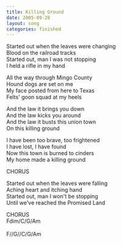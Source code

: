 ```yaml
---
title: Killing Ground
date: 2005-09-28
layout: song
categories: finished
---
```

Started out when the leaves were changing  
Blood on the railroad tracks  
Started out, man I was not stopping  
I held a rifle in my hand

All the way through Mingo County  
Hound dogs are set on me  
My face posted from here to Texas  
Felts' goon squad at my heels

<div class="chorus">
  And the law it brings you down<br/>
  And the law kicks you around<br/>
  And the law it busts this union town<br/>
  On this killing ground
</div>

I have been too brave, too frightened  
I have lost, I have found  
Now this town is burned to cinders  
My home made a killing ground

<div class="chorus">CHORUS</div>

Started out when the leaves were falling  
Aching heart and itching hand  
Started out, man I won't be stopping  
Until we've reached the Promised Land

<div class="chorus">CHORUS</div>

<div class="chords">
  Fdim/C/G/Am<br/>
  <br/>
  F//G//C/G/Am
</div>
